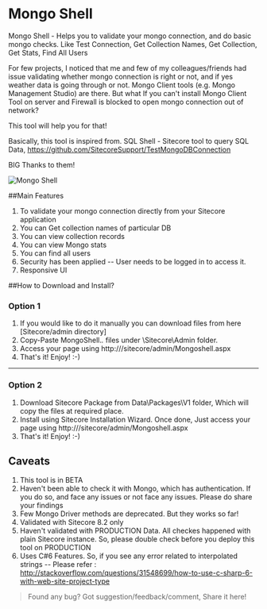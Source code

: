 Mongo Shell
=============
Mongo Shell - Helps you to validate your mongo connection, and do basic mongo checks. Like Test Connection, Get Collection Names, Get Collection, Get Stats, Find All Users

For few projects, I noticed that me and few of my colleagues/friends had issue validating whether mongo connection is right or not, and if yes weather data is going through or not. Mongo Client tools (e.g. Mongo Management Studio) are there. But what If you can't install Mongo Client Tool on server and Firewall is blocked to open mongo connection out of network?

This tool will help you for that!

Basically, this tool is inspired from. SQL Shell - Sitecore tool to query SQL Data, https://github.com/SitecoreSupport/TestMongoDBConnection

BIG Thanks to them!

![Mongo Shell](https://sitecorebasics.files.wordpress.com/2016/08/mongo-shell-beta-demo.gif "Mongo Shell")

##Main Features

1. To validate your mongo connection directly from your Sitecore application
2. You can Get collection names of particular DB
3. You can view collection records
4. You can view Mongo stats
5. You can find all users
6. Security has been applied -- User needs to be logged in to access it.
7. Responsive UI

##How to Download and Install?

### Option 1
1. If you would like to do it manually you can download files from here [Sitecore/admin directory]
2. Copy-Paste MongoShell.*.* files under <WEBROOT>\Sitecore\Admin folder.
3. Access your page using  http://<YOURHOSTNAME>/sitecore/admin/Mongoshell.aspx
4. That's it! Enjoy! :-)

***

### Option 2
1. Download Sitecore Package from Data\Packages\V1 folder, Which will copy the files at required place.
2. Install using Sitecore Installation Wizard. Once done, Just access your page using  http://<YOURHOSTNAME>/sitecore/admin/Mongoshell.aspx
3. That's it! Enjoy! :-)

## Caveats
1. This tool is in BETA
2. Haven't been able to check it with Mongo, which has authentication. If you do so, and face any issues or not face any issues. Please do share your findings
3. Few Mongo Driver methods are deprecated. But they works so far!
4. Validated with Sitecore 8.2 only
5. Haven't validated with PRODUCTION Data. All checkes happened with plain Sitecore instance. So, please double check before you deploy this tool on PRODUCTION
6. Uses C#6 Features. So, if you see any error related to interpolated strings -- Please refer : http://stackoverflow.com/questions/31548699/how-to-use-c-sharp-6-with-web-site-project-type

>Found any bug? Got suggestion/feedback/comment, Share it here!
